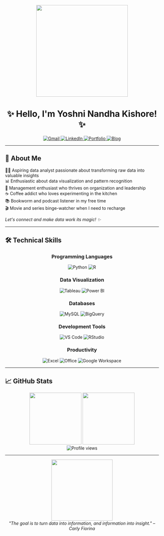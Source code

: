 <div align="center">
  <img src="data-everywhere.gif" width="300"/>
  
  # ✨ Hello, I'm Yoshni Nandha Kishore! ✨

  <p>
    <a href="mailto:yoshni2003@gmail.com">
      <img src="https://img.shields.io/badge/Gmail-D14836?style=for-the-badge&logo=gmail&logoColor=white" alt="Gmail"/>
    </a>
    <a href="https://www.linkedin.com/in/yoshni-nandha-kishore/">
      <img src="https://img.shields.io/badge/LinkedIn-0077B5?style=for-the-badge&logo=linkedin&logoColor=white" alt="LinkedIn"/>
    </a>
    <a href="https://aelin-012.github.io/my-portfolio/">
      <img src="https://img.shields.io/badge/Portfolio-000000?style=for-the-badge&logo=github&logoColor=white" alt="Portfolio"/>
    </a>
    <a href="https://yoshni-portfolio.blogspot.com/">
      <img src="https://img.shields.io/badge/Blog-FF5722?style=for-the-badge&logo=blogger&logoColor=white" alt="Blog"/>
    </a>
  </p>
</div>

---

  ## 💫 About Me 
  
  <p>
    👩‍💻 Aspiring data analyst passionate about transforming raw data into valuable insights<br>
    📊 Enthusiastic about data visualization and pattern recognition<br>
    🧠 Management enthusiast who thrives on organization and leadership<br>
    ☕ Coffee addict who loves experimenting in the kitchen<br>
    📚 Bookworm and podcast listener in my free time<br>
    🎬 Movie and series binge-watcher when I need to recharge
  </p>
  
  <em>Let's connect and make data work its magic! ✨</em>
</div>

---

## 🛠️ Technical Skills

<div align="center">
  <h3>Programming Languages</h3>
  <p>
    <img src="https://img.shields.io/badge/Python-3776AB?style=for-the-badge&logo=python&logoColor=white" alt="Python"/>
    <img src="https://img.shields.io/badge/R-276DC3?style=for-the-badge&logo=r&logoColor=white" alt="R"/>
  </p>
  
  <h3>Data Visualization</h3>
  <p>
    <img src="https://img.shields.io/badge/Tableau-E97627?style=for-the-badge&logo=Tableau&logoColor=white" alt="Tableau"/>
    <img src="https://img.shields.io/badge/Power_BI-F2C811?style=for-the-badge&logo=powerbi&logoColor=black" alt="Power BI"/>
  </p>
  
  <h3>Databases</h3>
  <p>
    <img src="https://img.shields.io/badge/MySQL-4479A1?style=for-the-badge&logo=mysql&logoColor=white" alt="MySQL"/>
    <img src="https://img.shields.io/badge/BigQuery-4285F4?style=for-the-badge&logo=google-cloud&logoColor=white" alt="BigQuery"/>
  </p>
  
  <h3>Development Tools</h3>
  <p>
    <img src="https://img.shields.io/badge/VS_Code-007ACC?style=for-the-badge&logo=visual-studio-code&logoColor=white" alt="VS Code"/>
    <img src="https://img.shields.io/badge/RStudio-75AADB?style=for-the-badge&logo=rstudio&logoColor=white" alt="RStudio"/>
  </p>
  
  <h3>Productivity</h3>
  <p>
    <img src="https://img.shields.io/badge/Microsoft_Excel-217346?style=for-the-badge&logo=microsoft-excel&logoColor=white" alt="Excel"/>
    <img src="https://img.shields.io/badge/Microsoft_Office-D83B01?style=for-the-badge&logo=microsoft-office&logoColor=white" alt="Office"/>
    <img src="https://img.shields.io/badge/Google_Workspace-4285F4?style=for-the-badge&logo=google&logoColor=white" alt="Google Workspace"/>
  </p>
</div>

---

## 📈 GitHub Stats

<div align="center">
  <img src="https://github-readme-stats.vercel.app/api?username=aelin-012&show_icons=true&theme=radical&hide_border=true&count_private=true" height="170"/>
  <img src="https://github-readme-stats.vercel.app/api/top-langs/?username=aelin-012&layout=compact&theme=radical&hide_border=true" height="170"/>
</div>

<div align="center">
  <img src="https://komarev.com/ghpvc/?username=aelin-012&color=blueviolet&style=flat-square&label=Profile+Views" alt="Profile views"/>
</div>

---

<div align="center">
  <img src="https://media.giphy.com/media/L1R1tvI9svkIWwpVYr/giphy.gif" width="200"/>
  <br>
  <em>"The goal is to turn data into information, and information into insight." – Carly Fiorina</em>
</div>
